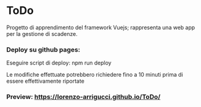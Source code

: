 # ToDo

Progetto di apprendimento del framework Vuejs; rappresenta una web app per la gestione di scadenze.

### Deploy su github pages:

Eseguire script di deploy:  npm run deploy

Le modifiche effettuate potrebbero richiedere fino a 10 minuti prima di essere effettivamente riportate

### Preview: https://lorenzo-arrigucci.github.io/ToDo/
